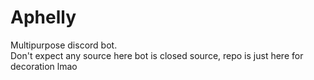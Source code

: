 # Aphelly
Multipurpose discord bot.<br>
Don't expect any source here bot is closed source, repo is just here for decoration lmao
